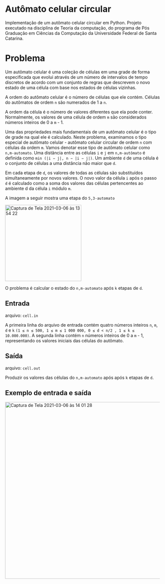 # Autômato celular circular

Implementação de um autômato celular circular em Python. Projeto executado na disciplina de Teoria da computação, do programa de Pós Graduação em Ciências da Computação da Universidade Federal de Santa Catarina.

# Problema 

Um autômato celular é uma coleção de células em uma grade de forma especificada que evolui através de um número de intervalos de tempo discretos de acordo com um conjunto de regras que descrevem o novo estado de uma célula com base nos estados de células vizinhas. 

A ordem do autômato celular é o número de células que ele contém. Células do autômatos de ordem ```n``` são numerados de 1 a ```n```.

A ordem da célula é o número de valores diferentes que ela pode conter. Normalmente, os valores de uma célula de ordem ```m``` são considerados números inteiros de 0 a ```m``` - 1.

Uma das propriedades mais fundamentais de um autômato celular é o tipo de grade na qual ele é calculado. Neste problema, examinamos o tipo especial de autômato celular - autômato celular circular de ordem ```n``` com células da ordem ```m```. Vamos denotar esse tipo de autômato celular como ```n,m-automato```.
Uma distância entre as células ```i``` e ```j``` em ```n,m-autômato``` é definida como ```min (|i − j|, n − |i − j|)```. Um ambiente ```d``` de uma célula é o conjunto de células a uma distância não maior que ```d```.

Em cada etapa de ```d```, os valores de todas as células são substituídos simultaneamente por novos valores. O novo valor da célula ```i``` após o passo ```d``` é calculado como a soma dos valores das células pertencentes ao ambiente d da célula ```i``` módulo ```m```.

A imagem a seguir mostra uma etapa do ```5,3-automato```

<img width="248" alt="Captura de Tela 2021-03-06 às 13 54 22" src="https://user-images.githubusercontent.com/11572814/110214479-76919500-7e83-11eb-9977-0b4b143788e1.png">

O problema é calcular o estado do ```n,m-automato``` após ```k``` etapas de ```d```.

## Entrada

arquivo: ```cell.in```

A primeira linha do arquivo de entrada contém quatro números inteiros ```n```, ```m```, ```d``` e ```k``` ```(1 ≤ n ≤ 500, 1 ≤ m ≤ 1 000 000, 0 ≤ d < n/2 , 1 ≤ k ≤ 10.000.000)```. A segunda linha contém ```n``` números inteiros de 0 a ```m``` - 1, representando os valores iniciais das células do autômato.

## Saída

arquivo: ```cell.out```

Produzir os valores das células do ```n,m-automato``` após após ```k``` etapas de ```d```.

## Exemplo de entrada e saída
<img width="575" alt="Captura de Tela 2021-03-06 às 14 01 28" src="https://user-images.githubusercontent.com/11572814/110214678-75ad3300-7e84-11eb-8d27-9470b4acd952.png">







